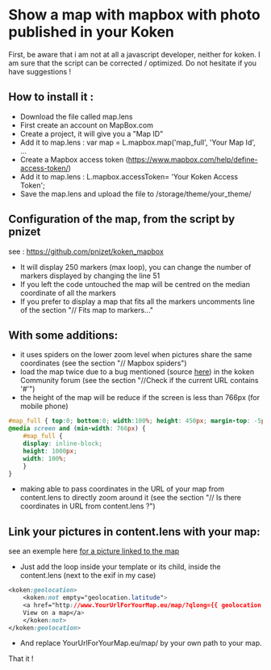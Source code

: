Show a map with mapbox with photo published in your Koken
============

First, be aware that i am not at all a javascript developer, neither for koken. I am sure that the script can be corrected / optimized.
Do not hesitate if you have suggestions !

## How to install it :
- Download the file called map.lens
- First create an account on MapBox.com
- Create a project, it will give you a "Map ID"
- Add it to map.lens : var map = L.mapbox.map('map_full', 'Your Map Id', ...
- Create a Mapbox access token (https://www.mapbox.com/help/define-access-token/)
- Add it to map.lens : L.mapbox.accessToken= 'Your Koken Access Token';
- Save the map.lens and upload the file to /storage/theme/your_theme/

## Configuration of the map, from the script by pnizet 
see : https://github.com/pnizet/koken_mapbox
- It will display 250 markers (max loop), you can change the number of markers displayed by changing the line 51
- If you left the code untouched the map will be centred on the median coordinate of all the markers
- If you prefer to display a map that fits all the markers uncomments line of the section "// Fits map to markers..."

## With some additions:
- it uses spiders on the lower zoom level when pictures share the same coordinates (see the section "// Mapbox spiders")
- load the map twice due to a bug mentioned (source [here](https://kokensupport.com/viewtopic.php?f=14&t=332 "Koken Community forum")) in the koken Community forum (see the section "//Check if the current URL contains '#'")
- the height of the map will be reduce if the screen is less than 766px (for mobile phone)
```css
#map_full { top:0; bottom:0; width:100%; height: 450px; margin-top: -5px;}
@media screen and (min-width: 766px) {
	#map_full {
	display: inline-block;
	height: 1000px;
	width: 100%;
	}
}
```
- making able to pass coordinates in the URL of your map from content.lens to directly zoom around it (see the section "// Is there coordinates in URL from content.lens ?") 

## Link your pictures in content.lens with your map:
see an exemple here [for a picture linked to the map](http://www.here-and-there-pics.me/albums/ladakh-india/timeline/parvati-valley-in-the-kullu-district-of-himachal-pradesh/ "Parvati Valley")
- Just add the loop inside your template or its child, inside the content.lens (next to the exif in my case) 
```css
<koken:geolocation>
	<koken:not empty="geolocation.latitude">
	<a href="http://www.YourUrlForYourMap.eu/map/?qlong={{ geolocation.longitude }}&qlat={{ geolocation.latitude }}">
	View on a map</a>
	</koken:not>
</koken:geolocation>
```
- And replace YourUrlForYourMap.eu/map/ by your own path to your map. 

That it !
